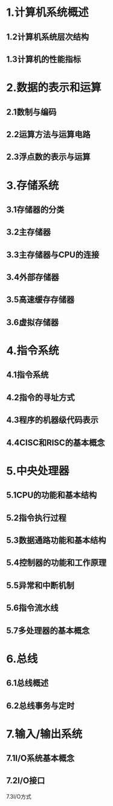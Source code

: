 # 1.计算机系统概述



## 1.2计算机系统层次结构



## 1.3计算机的性能指标



# 2.数据的表示和运算

## 2.1数制与编码



## 2.2运算方法与运算电路



## 2.3浮点数的表示与运算



# 3.存储系统

## 3.1存储器的分类



## 3.2主存储器



## 3.3主存储器与CPU的连接





## 3.4外部存储器





## 3.5高速缓存存储器





## 3.6虚拟存储器





# 4.指令系统

## 4.1指令系统



## 4.2指令的寻址方式



## 4.3程序的机器级代码表示



## 4.4CISC和RISC的基本概念



# 5.中央处理器

## 5.1CPU的功能和基本结构



## 5.2指令执行过程



## 5.3数据通路功能和基本结构



## 5.4控制器的功能和工作原理



## 5.5异常和中断机制



## 5.6指令流水线



## 5.7多处理器的基本概念





# 6.总线

## 6.1总线概述



## 6.2总线事务与定时





# 7.输入/输出系统

## 7.1I/O系统基本概念





## 7.2I/O接口



7.3I/O方式

